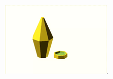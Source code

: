 ![3D Modell off a random generated crystal](https://raw.githubusercontent.com/Kaisa-Marysia/OSCAD/main/Rock-Generator/output.gif).
